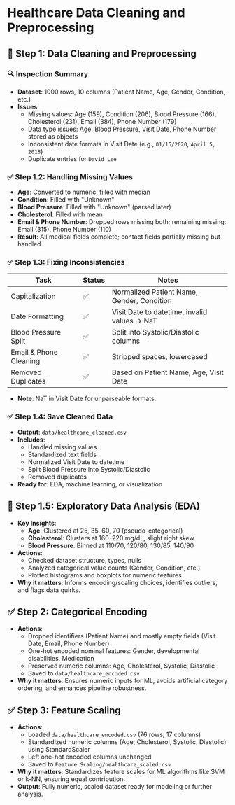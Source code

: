 # Healthcare Data Cleaning and Preprocessing

## 🧹 Step 1: Data Cleaning and Preprocessing

### 🔍 Inspection Summary
- **Dataset**: 1000 rows, 10 columns (Patient Name, Age, Gender, Condition, etc.)
- **Issues**:
  - Missing values: Age (159), Condition (206), Blood Pressure (166), Cholesterol (231), Email (384), Phone Number (179)
  - Data type issues: Age, Blood Pressure, Visit Date, Phone Number stored as objects
  - Inconsistent date formats in Visit Date (e.g., `01/15/2020`, `April 5, 2018`)
  - Duplicate entries for `David Lee`

### ✅ Step 1.2: Handling Missing Values
- **Age**: Converted to numeric, filled with median
- **Condition**: Filled with "Unknown"
- **Blood Pressure**: Filled with "Unknown" (parsed later)
- **Cholesterol**: Filled with mean
- **Email & Phone Number**: Dropped rows missing both; remaining missing: Email (315), Phone Number (110)
- **Result**: All medical fields complete; contact fields partially missing but handled.

### ✅ Step 1.3: Fixing Inconsistencies
| Task                     | Status | Notes                                              |
|--------------------------|--------|----------------------------------------------------|
| Capitalization           | ✅     | Normalized Patient Name, Gender, Condition          |
| Date Formatting          | ✅     | Visit Date to datetime, invalid values → NaT       |
| Blood Pressure Split     | ✅     | Split into Systolic/Diastolic columns              |
| Email & Phone Cleaning   | ✅     | Stripped spaces, lowercased                        |
| Removed Duplicates       | ✅     | Based on Patient Name, Age, Visit Date             |

- **Note**: NaT in Visit Date for unparseable formats.

### ✅ Step 1.4: Save Cleaned Data
- **Output**: `data/healthcare_cleaned.csv`
- **Includes**:
  - Handled missing values
  - Standardized text fields
  - Normalized Visit Date to datetime
  - Split Blood Pressure into Systolic/Diastolic
  - Removed duplicates
- **Ready for**: EDA, machine learning, or visualization

## 🔎 Step 1.5: Exploratory Data Analysis (EDA)
- **Key Insights**:
  - **Age**: Clustered at 25, 35, 60, 70 (pseudo-categorical)
  - **Cholesterol**: Clusters at 160–220 mg/dL, slight right skew
  - **Blood Pressure**: Binned at 110/70, 120/80, 130/85, 140/90
- **Actions**:
  - Checked dataset structure, types, nulls
  - Analyzed categorical value counts (Gender, Condition, etc.)
  - Plotted histograms and boxplots for numeric features
- **Why it matters**: Informs encoding/scaling choices, identifies outliers, and flags data quirks.

## ✅ Step 2: Categorical Encoding
- **Actions**:
  - Dropped identifiers (Patient Name) and mostly empty fields (Visit Date, Email, Phone Number)
  - One-hot encoded nominal features: Gender, developmental disabilities, Medication
  - Preserved numeric columns: Age, Cholesterol, Systolic, Diastolic
  - Saved to `data/healthcare_encoded.csv`
- **Why it matters**: Ensures numeric inputs for ML, avoids artificial category ordering, and enhances pipeline robustness.

## ✅ Step 3: Feature Scaling
- **Actions**:
  - Loaded `data/healthcare_encoded.csv` (76 rows, 17 columns)
  - Standardized numeric columns (Age, Cholesterol, Systolic, Diastolic) using StandardScaler
  - Left one-hot encoded columns unchanged
  - Saved to `Feature Scaling/healthcare_scaled.csv`
- **Why it matters**: Standardizes feature scales for ML algorithms like SVM or k-NN, ensuring equal contribution.
- **Output**: Fully numeric, scaled dataset ready for modeling or further analysis.